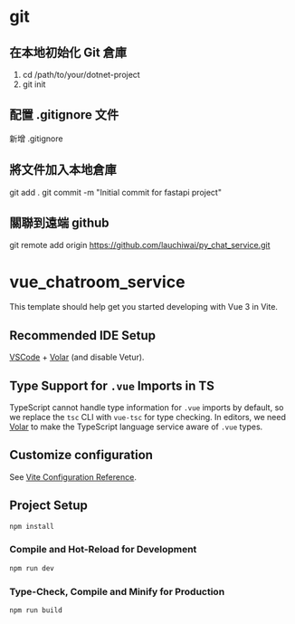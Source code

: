 # git

## 在本地初始化 Git 倉庫

1. cd /path/to/your/dotnet-project
2. git init

## 配置 .gitignore 文件

新增 .gitignore

## 將文件加入本地倉庫

git add .
git commit -m "Initial commit for fastapi  project"

## 關聯到遠端 github

git remote add origin https://github.com/lauchiwai/py_chat_service.git

# vue_chatroom_service

This template should help get you started developing with Vue 3 in Vite.

## Recommended IDE Setup

[VSCode](https://code.visualstudio.com/) + [Volar](https://marketplace.visualstudio.com/items?itemName=Vue.volar) (and disable Vetur).

## Type Support for `.vue` Imports in TS

TypeScript cannot handle type information for `.vue` imports by default, so we replace the `tsc` CLI with `vue-tsc` for type checking. In editors, we need [Volar](https://marketplace.visualstudio.com/items?itemName=Vue.volar) to make the TypeScript language service aware of `.vue` types.

## Customize configuration

See [Vite Configuration Reference](https://vite.dev/config/).

## Project Setup

```sh
npm install
```

### Compile and Hot-Reload for Development

```sh
npm run dev
```

### Type-Check, Compile and Minify for Production

```sh
npm run build
```
